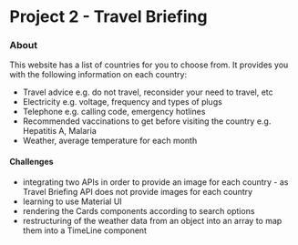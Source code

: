# Project 2 - Travel Briefing

### About

This website has a list of countries for you to choose from. It provides you with the following information on each country:

- Travel advice e.g. do not travel, reconsider your need to travel, etc
- Electricity e.g. voltage, frequency and types of plugs
- Telephone e.g. calling code, emergency hotlines
- Recommended vaccinations to get before visiting the country e.g. Hepatitis A, Malaria
- Weather, average temperature for each month

#### Challenges

- integrating two APIs in order to provide an image for each country - as Travel Briefing API does not provide images for each country
- learning to use Material UI
- rendering the Cards components according to search options
- restructuring of the weather data from an object into an array to map them into a TimeLine component
